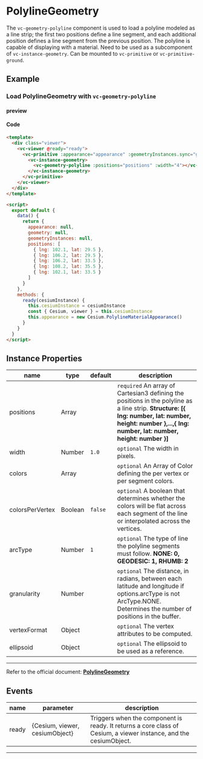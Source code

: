 # PolylineGeometry

The `vc-geometry-polyline` component is used to load a polyline modeled as a line strip; the first two positions define a line segment, and each additional position defines a line segment from the previous position. The polyline is capable of displaying with a material. Need to be used as a subcomponent of `vc-instance-geometry`. Can be mounted to `vc-primitive` or `vc-primitive-ground`.

## Example

### Load PolylineGeometry with `vc-geometry-polyline`

#### preview

<doc-preview>
  <template>
    <div class="viewer">
      <vc-viewer @ready="ready">
        <vc-primitive :appearance="appearance" :geometryInstances.sync="geometryInstances">
          <vc-instance-geometry>
            <vc-geometry-polyline :positions="positions" :width="4"></vc-geometry-polyline>
          </vc-instance-geometry>
        </vc-primitive>
      </vc-viewer>
    </div>
  </template>

  <script>
    export default {
      data() {
        return {
          appearance: null,
          geometry: null,
          geometryInstances: null,
          positions: [
            { lng: 102.1, lat: 29.5 },
            { lng: 106.2, lat: 29.5 },
            { lng: 106.2, lat: 33.5 },
            { lng: 108.2, lat: 35.5 },
            { lng: 102.1, lat: 33.5 }
          ]
        }
      },
      methods: {
        ready(cesiumInstance) {
          this.cesiumInstance = cesiumInstance
          const { Cesium, viewer } = this.cesiumInstance
          this.appearance = new Cesium.PolylineMaterialAppearance()
        }
      }
    }
  </script>
</doc-preview>

#### Code

```html
<template>
  <div class="viewer">
    <vc-viewer @ready="ready">
      <vc-primitive :appearance="appearance" :geometryInstances.sync="geometryInstances">
        <vc-instance-geometry>
          <vc-geometry-polyline :positions="positions" :width="4"></vc-geometry-polyline>
        </vc-instance-geometry>
      </vc-primitive>
    </vc-viewer>
  </div>
</template>

<script>
  export default {
    data() {
      return {
        appearance: null,
        geometry: null,
        geometryInstances: null,
        positions: [
          { lng: 102.1, lat: 29.5 },
          { lng: 106.2, lat: 29.5 },
          { lng: 106.2, lat: 33.5 },
          { lng: 108.2, lat: 35.5 },
          { lng: 102.1, lat: 33.5 }
        ]
      }
    },
    methods: {
      ready(cesiumInstance) {
        this.cesiumInstance = cesiumInstance
        const { Cesium, viewer } = this.cesiumInstance
        this.appearance = new Cesium.PolylineMaterialAppearance()
      }
    }
  }
</script>
```

## Instance Properties

<!-- prettier-ignore -->
| name | type | default | description |
| -------------- | ------ | ------- | --------------------------------------------------------------------------------------------------- |
| positions | Array | | `required` An array of Cartesian3 defining the positions in the polyline as a line strip. **Structure: [{ lng: number, lat: number, height: number },...,{ lng: number, lat: number, height: number }]** |
| width | Number | `1.0` | `optional` The width in pixels. |
| colors | Array |  | `optional` An Array of Color defining the per vertex or per segment colors. |
| colorsPerVertex | Boolean | `false` | `optional` A boolean that determines whether the colors will be flat across each segment of the line or interpolated across the vertices. |
| arcType | Number | `1` | `optional` The type of line the polyline segments must follow. **NONE: 0, GEODESIC: 1, RHUMB: 2** |
| granularity | Number | | `optional` The distance, in radians, between each latitude and longitude if options.arcType is not ArcType.NONE. Determines the number of positions in the buffer. |
| vertexFormat | Object | | `optional` The vertex attributes to be computed. |
| ellipsoid | Object | | `optional` The ellipsoid to be used as a reference. |

---

Refer to the official document: **[PolylineGeometry](https://cesium.com/docs/cesiumjs-ref-doc/PolylineGeometry.html)**

## Events

| name  | parameter                      | description                                                                                                       |
| ----- | ------------------------------ | ----------------------------------------------------------------------------------------------------------------- |
| ready | {Cesium, viewer, cesiumObject} | Triggers when the component is ready. It returns a core class of Cesium, a viewer instance, and the cesiumObject. |

---
